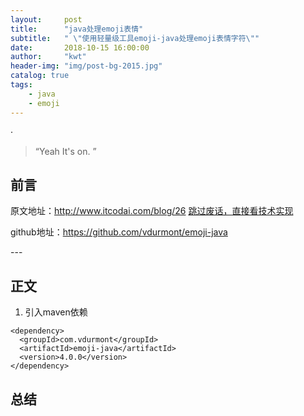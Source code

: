 ```yaml
---
layout:     post
title:      "java处理emoji表情"
subtitle:   " \"使用轻量级工具emoji-java处理emoji表情字符\""
date:       2018-10-15 16:00:00
author:     "kwt"
header-img: "img/post-bg-2015.jpg"
catalog: true
tags:
    - java
    - emoji
---
```

·
> “Yeah It's on. ”


## 前言

原文地址：http://www.itcodai.com/blog/26
[跳过废话，直接看技术实现 ](#build) 


github地址：https://github.com/vdurmont/emoji-java

<p id = "build"></p>
---

## 正文
1. 引入maven依赖
```
<dependency>
  <groupId>com.vdurmont</groupId>
  <artifactId>emoji-java</artifactId>
  <version>4.0.0</version>
</dependency>
```



## 总结




